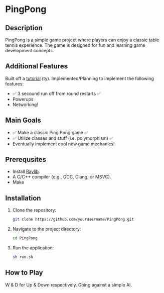 # PingPong

## Description
PingPong is a simple game project where players can enjoy a classic table tennis experience. The game is designed for fun and learning game development concepts.

## Additional Features

Built off a [tutorial](https://www.youtube.com/watch?v=VLJlTaFvHo4) (ty).
Implemented/Planning to implement the following features:

- ✅ 3 secound run off from round restarts ✅
- Powerups
- Networking!

## Main Goals

- ✅ Make a classic Ping Pong game ✅
- ✅ Utilize classes and stuff (i.e. polymorphism) ✅
- Eventually implement cool new game mechanics!

## Prerequsites

- Install [Raylib](https://github.com/raysan5/raylib#installation).
- A C/C++ compiler (e.g., GCC, Clang, or MSVC).
- Make

## Installation
1. Clone the repository:
   ```bash
   git clone https://github.com/yourusername/PingPong.git
   ```
2. Navigate to the project directory:
   ```bash
   cd PingPong
   ```
3. Run the application:
   ```bash
   sh run.sh
   ```

## How to Play
W & D for Up & Down respectively. Going against a simple AI.